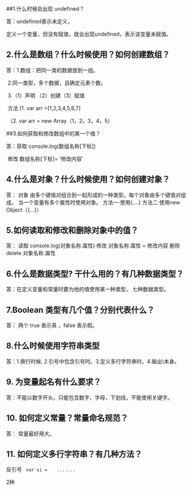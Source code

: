 ##1.什么时候会出现 undefined？ 

答：undefined表示未定义，

定义一个变量，但没有赋值，就会出现undefined，表示该变量未赋值。



## 2.什么是数组？什么时候使用？如何创建数组？  

答：1.数组：把同一类的数据放到一组。

​        2.同一类型，多个数据，且确定元素个数。 

​        3.（1）声明 （2）创建（3）赋值

​     方法  (1. var arr =[1,2,3,4,5,6,7]

​             （2. var arr = new Array（1，2，3，4，5）

##3.如何获取和修改数组中的某一个值？ 

答：获取  console.log(数组名称[下标])

​       修改   数组名称[下标]= ‘修改内容’



## 4.什么是对象？什么时候使用？如何创建对象？

答：  对象  由多个键值对组合到一起形成的一种类型。每个对象由多个键值对组成。
          当一个变量有多个属性时使用对象。
          方法一·使用{....}
           方法二·使用new Object（{...}）           

## 5.如何读取和修改和删除对象中的值？ 

答： 读取 console.log(对象名称.属性)
         修改 对象名称.属性 = 修改内容
         删除  delete 对象名称.属性

## 6.什么是数据类型? 干什么用的？有几种数据类型？ 

答：在定义变量和常量时要为他的值使用某一种类型， 七种数据类型。

## 7.Boolean 类型有几个值？分别代表什么？

答： 两个  true 表示真 ，false 表示假。

## 8.什么时候使用字符串类型

答：1.换行时候. 2.引号中包含引号时。3.定义多行字符串时。4.输出\本身。

## 9. 为变量起名有什么要求？

答：不能以数字开头，只能包含数字，字母，下划线，不能使用关键字。



## 10. 如何定义常量？常量命名规范？

答： 常量最好用大。

## 11. 如何定义多行字符串？有几种方法？

反引号 ` var si =` `   .......`

2种

